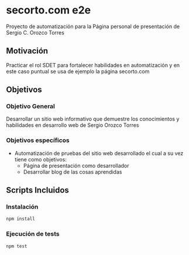 # secorto.com e2e

Proyecto de automatización para la Página personal de presentación de Sergio C. Orozco Torres

## Motivación

Practicar el rol SDET para fortalecer habilidades en automatización y en este caso puntual se usa de ejemplo la página secorto.com

## Objetivos

### Objetivo General

Desarrollar un sitio web informativo que demuestre los conocimientos y habilidades en desarrollo web de Sergio Orozco Torres

### Objetivos específicos

* Automatización de pruebas del sitio web desarrollado el cual a su vez tiene como objetivos:
    * Página de presentación como desarrollador
    * Desarrollar blog de las cosas aprendidas

## Scripts Incluidos

### Instalación

```bash
npm install
```

### Ejecución de tests

```bash
npm test
```
